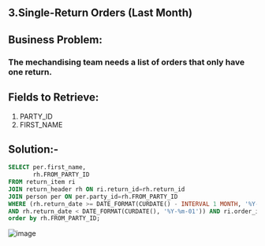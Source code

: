 ## 3.Single-Return Orders (Last Month)
## Business Problem:
### The mechandising team needs a list of orders that only have one return.

## Fields to Retrieve:

1. PARTY_ID
2. FIRST_NAME

## Solution:-
```sql
SELECT per.first_name,
       rh.FROM_PARTY_ID
FROM return_item ri
JOIN return_header rh ON ri.return_id=rh.return_id
JOIN person per ON per.party_id=rh.FROM_PARTY_ID
WHERE (rh.return_date >= DATE_FORMAT(CURDATE() - INTERVAL 1 MONTH, '%Y-%m-01')
AND rh.return_date < DATE_FORMAT(CURDATE(), '%Y-%m-01')) AND ri.order_id IN(select order_id FROM return_item GROUP BY order_id HAVING count(*)=1)
order by rh.FROM_PARTY_ID;

```
![image](https://github.com/user-attachments/assets/607c888a-4bc1-4895-9031-62092653b2fa)
